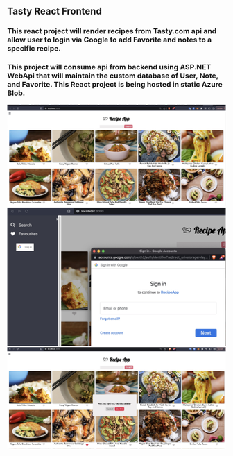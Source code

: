 ## Tasty React Frontend

### This react project will render recipes from Tasty.com api and allow user to login via Google to add Favorite and notes to a specific recipe.

### This project will consume api from backend using ASP.NET WebApi that will maintain the custom database of User, Note, and Favorite. This React project is being hosted in static Azure Blob.

![Image](./github/tasty.jpg)
![Image](./github/signin.jpg)
![Image](./github/deleteconfirm.jpg)
